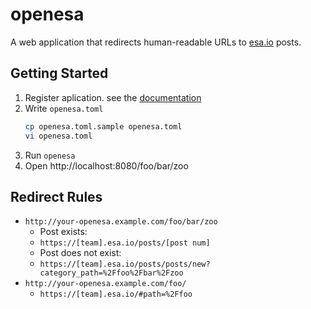 # openesa

A web application that redirects human-readable URLs to [esa.io](https://esa.io/) posts.

## Getting Started

1. Register aplication. see the [documentation](https://docs.esa.io/posts/102#%E3%82%A2%E3%83%97%E3%83%AA%E3%82%B1%E3%83%BC%E3%82%B7%E3%83%A7%E3%83%B3%E3%81%AE%E7%99%BB%E9%8C%B2)
2. Write `openesa.toml`
    ```sh
    cp openesa.toml.sample openesa.toml
    vi openesa.toml
    ```
3. Run `openesa`
4. Open http://localhost:8080/foo/bar/zoo

## Redirect Rules

* `http://your-openesa.example.com/foo/bar/zoo`
    * Post exists:
    * `https://[team].esa.io/posts/[post num]`
    * Post does not exist:
    * `https://[team].esa.io/posts/posts/new?category_path=%2Ffoo%2Fbar%2Fzoo`
* `http://your-openesa.example.com/foo/`
    * `https://[team].esa.io/#path=%2Ffoo`
